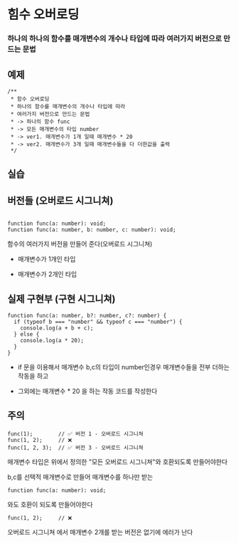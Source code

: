 # 힘수 오버로딩

### 하나의 하나의 함수를 매개변수의 개수나 타입에 따라 여러가지 버전으로 만드는 문법

## 예제

```
/**
 * 함수 오버로딩
 * 하나의 함수를 매개변수의 개수나 타입에 따라
 * 여러가지 버전으로 만드는 문법
 * -> 하나의 함수 func
 * -> 모든 매개변수의 타입 number
 * -> ver1. 매개변수가 1개 일때 매개변수 * 20
 * -> ver2. 매개변수가 3개 일때 매개변수들을 다 더한값을 출력
 */

```

## 실습

## 버전들 (오버로드 시그니쳐)

```

function func(a: number): void;
function func(a: number, b: number, c: number): void;

```

함수의 여러가지 버전을 만들어 준다(오버로드 시그니쳐)

+ 매개변수가 1개인 타입

+ 매개변수가 2개인 타입

## 실제 구현부 (구현 시그니쳐)

```
function func(a: number, b?: number, c?: number) {
  if (typeof b === "number" && typeof c === "number") {
    console.log(a + b + c);
  } else {
    console.log(a * 20);
  }
}

```

+ if 문을 이용해서 매개변수 b,c의 타입이 number인경우 
매개변수들을 전부 더하는 작동을 하고

+ 그외에는 매개변수 * 20 을 하는 작동 코드를 작성한다

## 주의

```
func(1);        // ✅ 버전 1 - 오버로드 시그니쳐
func(1, 2);     // ❌ 
func(1, 2, 3);  // ✅ 버전 3 - 오버로드 시그니쳐
```

매개변수 타입은 위에서 정의한 "모든 오버로드 시그니쳐"와 호환되도록 만들어야한다 

b,c를 선택적 매개변수로 만들어 매개변수를 하나만 받는 
```
function func(a: number): void;
```
와도 호환이 되도록 만들어야한다 

```
func(1, 2);     // ❌ 
```

오버로드 시그니쳐 에서 매개변수 2개를 받는 버전은 없기에 에러가 난다
